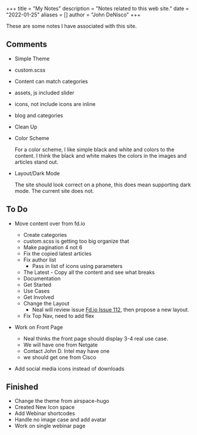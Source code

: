 +++
title = "My Notes"
description = "Notes related to this web site."
date = "2022-01-25"
aliases = []
author = "John DeNisco"
+++

These are some notes I have associated with this site.

<!--more-->

## Comments

- Simple Theme
- custom.scss
- Content can match categories
- assets, js included slider
- icons, not include icons are inline
- blog and categories
- Clean Up


- Color Scheme

  For a color scheme, I like simple black and white and colors to the content. I think the black and white makes the colors in the images and articles stand out.
  
- Layout/Dark Mode

  The site should look correct on a phone, this does mean supporting dark mode. The current site does not.

## To Do

- Move content over from fd.io
  - Create categories
  - custom.scss is getting too big organize that
  - Make pagination 4 not 6
  - Fix the copied latest articles
  - Fix author list
    - Pass in list of icons using parameters
  - The Latest - Copy all the content and see what breaks
  - Documentation
  - Get Started
  - Use Cases
  - Get Involved
  - Change the Layout
    - Neal will review issue [Fd.io Issue 112](https://github.com/FDio/site/issues/112), then propose a new layout.
  - Fix Top Nav, need to add flex

- Work on Front Page
  - Neal thinks the front page should display 3-4 real use case.
  - We will have one from Netgate
  - Contact John D. Intel may have one
  - we should get one from Cisco
- Add social media icons instead of downloads

## Finished

- Change the theme from airspace-hugo
- Created New Icon space
- Add Webinar shortcodes
- Handle no image case and add avatar
- Work on single webinar page
